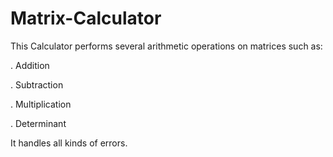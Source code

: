 # Matrix-Calculator
This Calculator performs several arithmetic operations on matrices such as:</p>
. Addition</p>
. Subtraction</p>
. Multiplication</p>
. Determinant</p>
It handles all kinds of errors.</p>
